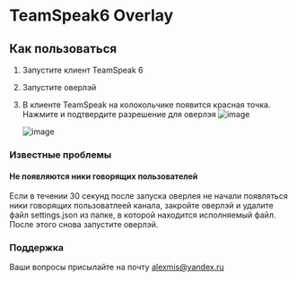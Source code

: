 # TeamSpeak6 Overlay

## Как пользоваться

1. Запустите клиент TeamSpeak 6
2. Запустите оверлэй
3. В клиенте TeamSpeak на колокольчике появится красная точка. Нажмите и подтвердите разрешение для оверлэя
    ![image](https://github.com/user-attachments/assets/94263889-a667-4ac4-a6c9-8b9676613632)
   
    ![image](https://github.com/user-attachments/assets/321b69d1-bcd0-4d2d-92d6-62a8a637e036)

### Известные проблемы

#### Не появляются ники говорящих пользователей

Если в течении 30 секунд после запуска оверлея не начали появляться ники говорящих пользоватлеей канала, закройте оверлэй и удалите файл settings.json из папке, в которой находится исполняемый файл. После этого снова запустите оверлэй.


### Поддержка

Ваши вопросы присылайте на почту [alexmis@yandex.ru](mailto:alexmis@yandex.ru)
